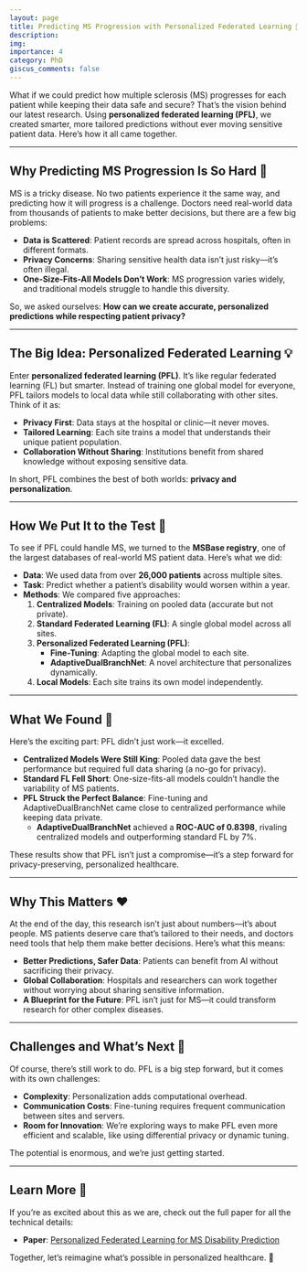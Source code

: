 ```yaml
---
layout: page
title: Predicting MS Progression with Personalized Federated Learning 🧠🌍
description:
img:
importance: 4
category: PhD
giscus_comments: false
---
```


What if we could predict how multiple sclerosis (MS) progresses for each patient while keeping their data safe and secure? That’s the vision behind our latest research. Using **personalized federated learning (PFL)**, we created smarter, more tailored predictions without ever moving sensitive patient data. Here’s how it all came together.

---

## Why Predicting MS Progression Is So Hard 🧩

MS is a tricky disease. No two patients experience it the same way, and predicting how it will progress is a challenge. Doctors need real-world data from thousands of patients to make better decisions, but there are a few big problems:

- **Data is Scattered**: Patient records are spread across hospitals, often in different formats.
- **Privacy Concerns**: Sharing sensitive health data isn’t just risky—it’s often illegal.
- **One-Size-Fits-All Models Don’t Work**: MS progression varies widely, and traditional models struggle to handle this diversity.

So, we asked ourselves: **How can we create accurate, personalized predictions while respecting patient privacy?**

---

## The Big Idea: Personalized Federated Learning 💡

Enter **personalized federated learning (PFL)**. It’s like regular federated learning (FL) but smarter. Instead of training one global model for everyone, PFL tailors models to local data while still collaborating with other sites. Think of it as:

- **Privacy First**: Data stays at the hospital or clinic—it never moves.
- **Tailored Learning**: Each site trains a model that understands their unique patient population.
- **Collaboration Without Sharing**: Institutions benefit from shared knowledge without exposing sensitive data.

In short, PFL combines the best of both worlds: **privacy and personalization**.

---

## How We Put It to the Test 🔬

To see if PFL could handle MS, we turned to the **MSBase registry**, one of the largest databases of real-world MS patient data. Here’s what we did:

- **Data**: We used data from over **26,000 patients** across multiple sites.
- **Task**: Predict whether a patient’s disability would worsen within a year.
- **Methods**: We compared five approaches:
  1. **Centralized Models**: Training on pooled data (accurate but not private).
  2. **Standard Federated Learning (FL)**: A single global model across all sites.
  3. **Personalized Federated Learning (PFL)**:
     - **Fine-Tuning**: Adapting the global model to each site.
     - **AdaptiveDualBranchNet**: A novel architecture that personalizes dynamically.
  4. **Local Models**: Each site trains its own model independently.

---

## What We Found 🌟

Here’s the exciting part: PFL didn’t just work—it excelled.

- **Centralized Models Were Still King**: Pooled data gave the best performance but required full data sharing (a no-go for privacy).
- **Standard FL Fell Short**: One-size-fits-all models couldn’t handle the variability of MS patients.
- **PFL Struck the Perfect Balance**: Fine-tuning and AdaptiveDualBranchNet came close to centralized performance while keeping data private.
  - **AdaptiveDualBranchNet** achieved a **ROC-AUC of 0.8398**, rivaling centralized models and outperforming standard FL by 7%.

These results show that PFL isn’t just a compromise—it’s a step forward for privacy-preserving, personalized healthcare.

---

## Why This Matters ❤️

At the end of the day, this research isn’t just about numbers—it’s about people. MS patients deserve care that’s tailored to their needs, and doctors need tools that help them make better decisions. Here’s what this means:

- **Better Predictions, Safer Data**: Patients can benefit from AI without sacrificing their privacy.
- **Global Collaboration**: Hospitals and researchers can work together without worrying about sharing sensitive information.
- **A Blueprint for the Future**: PFL isn’t just for MS—it could transform research for other complex diseases.

---

## Challenges and What’s Next 🚧

Of course, there’s still work to do. PFL is a big step forward, but it comes with its own challenges:

- **Complexity**: Personalization adds computational overhead.
- **Communication Costs**: Fine-tuning requires frequent communication between sites and servers.
- **Room for Innovation**: We’re exploring ways to make PFL even more efficient and scalable, like using differential privacy or dynamic tuning.

The potential is enormous, and we’re just getting started.

---

## Learn More 📖

If you’re as excited about this as we are, check out the full paper for all the technical details:

- **Paper**: [Personalized Federated Learning for MS Disability Prediction]()

Together, let’s reimagine what’s possible in personalized healthcare. 🚀
